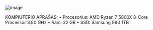 
![image](https://user-images.githubusercontent.com/31890930/199308734-c68b42cb-ae64-4bdc-928f-9b4744289072.png)


KOMPIUTERIO APRAŠAS: 
•	Procesorius: AMD Ryzen 7 5800X 8-Core Processor    3.80 GHz
•	Ram: 32 GB
•	SSD: Samsung 980 1TB
